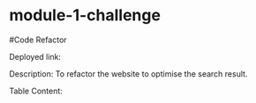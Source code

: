 # module-1-challenge
#Code Refactor

Deployed link:


Description:
To refactor the website to optimise the search result. 



Table Content:

